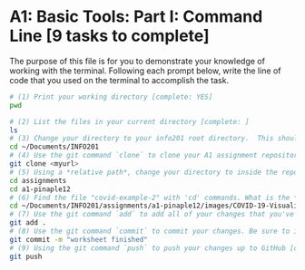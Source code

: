 # A1: Basic Tools: Part I: Command Line [9 tasks to complete]

The purpose of this file is for you to demonstrate your knowledge of working with the terminal. Following each prompt below, write the line of code that you used on the terminal to accomplish the task.

```bash
# (1) Print your working directory [complete: YES]
pwd

# (2) List the files in your current directory [complete: ]
ls
# (3) Change your directory to your info201 root directory.  This should be `~/Documents/info201`. [complete: ]
cd ~/Documents/INFO201
# (4) Use the git command `clone` to clone your A1 assignment repository from GitHub to your `assignments` directory [complete: ]
git clone <myurl>
# (5) Using a *relative path*, change your directory to inside the repository you just cloned [complete: ]
cd assignments
cd a1-pinaple12
# (6) Find the file "covid-example-2" with 'cd' commands. What is the *absolute path* to this file? [complete: ]
cd ~/Documents/INFO201/assignments/a1-pinaple12/images/COVID-19-Visualizations
# (7) Use the git command `add` to add all of your changes that you've made to this and other files (if any) [complete: ]
git add .
# (8) Use the git command `commit` to commit your changes. Be sure to include a *descriptive message* [complete:  ]
git commit -m "worksheet finished"
# (9) Using the git command `push` to push your changes up to GitHub [complete: ]
git push
```
